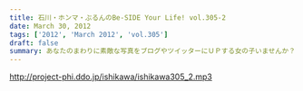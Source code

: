 ```yaml
---
title: 石川・ホンマ・ぶるんのBe-SIDE Your Life! vol.305-2
date: March 30, 2012
tags: ['2012', 'March 2012', 'vol.305']
draft: false
summary: あなたのまわりに素敵な写真をブログやツイッターにＵＰする女の子いませんか？ビーサイはそんな女の子が大好きです。いっぱいブログとかツイッターしようね。メヒコ。代打Ｄビーチ
---
```


http://project-phi.ddo.jp/ishikawa/ishikawa305_2.mp3